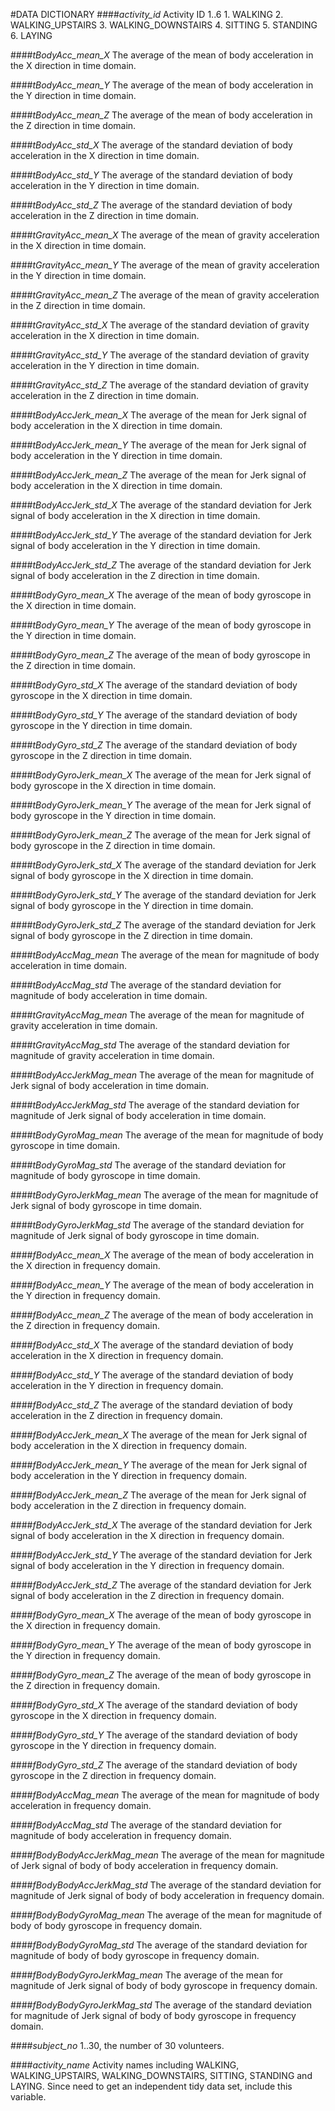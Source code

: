 #DATA DICTIONARY
####*activity_id*
    Activity ID 1..6
                1. WALKING
                2. WALKING_UPSTAIRS
                3. WALKING_DOWNSTAIRS
                4. SITTING
                5. STANDING
                6. LAYING

####*tBodyAcc_mean_X*
    The average of the mean of body acceleration in the X direction in time domain.
    
####*tBodyAcc_mean_Y*
    The average of the mean of body acceleration in the Y direction in time domain.
    
####*tBodyAcc_mean_Z*
    The average of the mean of body acceleration in the Z direction in time domain.
    
####*tBodyAcc_std_X*
    The average of the standard deviation of body acceleration in the X direction in time domain.
    
####*tBodyAcc_std_Y*
    The average of the standard deviation of body acceleration in the Y direction in time domain.

####*tBodyAcc_std_Z*
    The average of the standard deviation of body acceleration in the Z direction in time domain.
    
####*tGravityAcc_mean_X*
    The average of the mean of gravity acceleration in the X direction in time domain.
    
####*tGravityAcc_mean_Y*
    The average of the mean of gravity acceleration in the Y direction in time domain.
    
####*tGravityAcc_mean_Z*
    The average of the mean of gravity acceleration in the Z direction in time domain.
    
####*tGravityAcc_std_X*
    The average of the standard deviation of gravity acceleration in the X direction in time domain.
    
####*tGravityAcc_std_Y*
    The average of the standard deviation of gravity acceleration in the Y direction in time domain.
    
####*tGravityAcc_std_Z*
    The average of the standard deviation of gravity acceleration in the Z direction in time domain.
    
####*tBodyAccJerk_mean_X*
    The average of the mean for Jerk signal of body acceleration in the X direction in time domain.
    
####*tBodyAccJerk_mean_Y*
    The average of the mean for Jerk signal of body acceleration in the Y direction in time domain.
    
####*tBodyAccJerk_mean_Z*
    The average of the mean for Jerk signal of body acceleration in the X direction in time domain.
    
####*tBodyAccJerk_std_X*
    The average of the standard deviation for Jerk signal of body acceleration in the X direction in time domain.
    
####*tBodyAccJerk_std_Y*
    The average of the standard deviation for Jerk signal of body acceleration in the Y direction in time domain.
    
####*tBodyAccJerk_std_Z*
    The average of the standard deviation for Jerk signal of body acceleration in the Z direction in time domain.
    
####*tBodyGyro_mean_X*
    The average of the mean of body gyroscope in the X direction in time domain.

####*tBodyGyro_mean_Y*
    The average of the mean of body gyroscope in the Y direction in time domain.

####*tBodyGyro_mean_Z*
    The average of the mean of body gyroscope in the Z direction in time domain.

####*tBodyGyro_std_X*
    The average of the standard deviation of body gyroscope in the X direction in time domain.

####*tBodyGyro_std_Y*
    The average of the standard deviation of body gyroscope in the Y direction in time domain.
    
####*tBodyGyro_std_Z*
    The average of the standard deviation of body gyroscope in the Z direction in time domain.

####*tBodyGyroJerk_mean_X*
    The average of the mean for Jerk signal of body gyroscope in the X direction in time domain.

####*tBodyGyroJerk_mean_Y*
    The average of the mean for Jerk signal of body gyroscope in the Y direction in time domain.

####*tBodyGyroJerk_mean_Z*
    The average of the mean for Jerk signal of body gyroscope in the Z direction in time domain.

####*tBodyGyroJerk_std_X*
    The average of the standard deviation for Jerk signal of body gyroscope in the X direction in time domain.

####*tBodyGyroJerk_std_Y*
    The average of the standard deviation for Jerk signal of body gyroscope in the Y direction in time domain.

####*tBodyGyroJerk_std_Z*
    The average of the standard deviation for Jerk signal of body gyroscope in the Z direction in time domain.

####*tBodyAccMag_mean*
    The average of the mean for magnitude of body acceleration in time domain.

####*tBodyAccMag_std*
    The average of the standard deviation for magnitude of body acceleration in time domain.

####*tGravityAccMag_mean*
    The average of the mean for magnitude of gravity acceleration in time domain.

####*tGravityAccMag_std*
    The average of the standard deviation for magnitude of gravity acceleration in time domain.

####*tBodyAccJerkMag_mean*
    The average of the mean for magnitude of Jerk signal of body acceleration in time domain.

####*tBodyAccJerkMag_std*
    The average of the standard deviation for magnitude of Jerk signal of body acceleration in time domain.
    
####*tBodyGyroMag_mean*
    The average of the mean for magnitude of body gyroscope in time domain.

####*tBodyGyroMag_std*
    The average of the standard deviation for magnitude of body gyroscope in time domain.

####*tBodyGyroJerkMag_mean*
    The average of the mean for magnitude of Jerk signal of body gyroscope in time domain.

####*tBodyGyroJerkMag_std*
    The average of the standard deviation for magnitude of Jerk signal of body gyroscope in time domain.

####*fBodyAcc_mean_X*
    The average of the mean of body acceleration in the X direction in frequency domain.

####*fBodyAcc_mean_Y*
    The average of the mean of body acceleration in the Y direction in frequency domain.

####*fBodyAcc_mean_Z*
    The average of the mean of body acceleration in the Z direction in frequency domain.

####*fBodyAcc_std_X*
    The average of the standard deviation of body acceleration in the X direction in frequency domain.

####*fBodyAcc_std_Y*
    The average of the standard deviation of body acceleration in the Y direction in frequency domain.

####*fBodyAcc_std_Z*
    The average of the standard deviation of body acceleration in the Z direction in frequency domain.

####*fBodyAccJerk_mean_X*
    The average of the mean for Jerk signal of body acceleration in the X direction in frequency domain.

####*fBodyAccJerk_mean_Y*
    The average of the mean for Jerk signal of body acceleration in the Y direction in frequency domain.
    
####*fBodyAccJerk_mean_Z*
    The average of the mean for Jerk signal of body acceleration in the Z direction in frequency domain.

####*fBodyAccJerk_std_X*
    The average of the standard deviation for Jerk signal of body acceleration in the X direction in frequency domain.

####*fBodyAccJerk_std_Y*
    The average of the standard deviation for Jerk signal of body acceleration in the Y direction in frequency domain.
    
####*fBodyAccJerk_std_Z*
    The average of the standard deviation for Jerk signal of body acceleration in the Z direction in frequency domain.
    
####*fBodyGyro_mean_X*
    The average of the mean of body gyroscope in the X direction in frequency domain.

####*fBodyGyro_mean_Y*
    The average of the mean of body gyroscope in the Y direction in frequency domain.

####*fBodyGyro_mean_Z*
    The average of the mean of body gyroscope in the Z direction in frequency domain.

####*fBodyGyro_std_X*
    The average of the standard deviation of body gyroscope in the X direction in frequency domain.

####*fBodyGyro_std_Y*
    The average of the standard deviation of body gyroscope in the Y direction in frequency domain.

####*fBodyGyro_std_Z*
    The average of the standard deviation of body gyroscope in the Z direction in frequency domain.

####*fBodyAccMag_mean*
    The average of the mean for magnitude of body acceleration in frequency domain.

####*fBodyAccMag_std*
    The average of the standard deviation for magnitude of body acceleration in frequency domain.

####*fBodyBodyAccJerkMag_mean*
    The average of the mean for magnitude of Jerk signal of body of body acceleration in frequency domain.

####*fBodyBodyAccJerkMag_std*
    The average of the standard deviation for magnitude of Jerk signal of body of body acceleration in frequency domain.

####*fBodyBodyGyroMag_mean*
    The average of the mean for magnitude of body of body gyroscope in frequency domain.

####*fBodyBodyGyroMag_std*
    The average of the standard deviation for magnitude of body of body gyroscope in frequency domain.

####*fBodyBodyGyroJerkMag_mean*
    The average of the mean for magnitude of Jerk signal of body of body gyroscope in frequency domain.

####*fBodyBodyGyroJerkMag_std*
    The average of the standard deviation for magnitude of Jerk signal of body of body gyroscope in frequency domain.

####*subject_no*
    1..30, the number of 30 volunteers.
    
####*activity_name*
    Activity names including WALKING, WALKING_UPSTAIRS, WALKING_DOWNSTAIRS, SITTING, STANDING and LAYING. Since need to get an independent tidy data set, include this variable.
